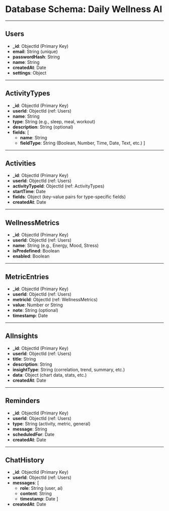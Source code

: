 # Database Schema: Daily Wellness AI

---

## Users
- **_id**: ObjectId (Primary Key)
- **email**: String (unique)
- **passwordHash**: String
- **name**: String
- **createdAt**: Date
- **settings**: Object

---

## ActivityTypes
- **_id**: ObjectId (Primary Key)
- **userId**: ObjectId (ref: Users)
- **name**: String
- **type**: String (e.g., sleep, meal, workout)
- **description**: String (optional)
- **fields**: [
    - **name**: String
    - **fieldType**: String (Boolean, Number, Time, Date, Text, etc.)
  ]

---

## Activities
- **_id**: ObjectId (Primary Key)
- **userId**: ObjectId (ref: Users)
- **activityTypeId**: ObjectId (ref: ActivityTypes)
- **startTime**: Date
- **fields**: Object (key-value pairs for type-specific fields)
- **createdAt**: Date

---

## WellnessMetrics
- **_id**: ObjectId (Primary Key)
- **userId**: ObjectId (ref: Users)
- **name**: String (e.g., Energy, Mood, Stress)
- **isPredefined**: Boolean
- **enabled**: Boolean

---

## MetricEntries
- **_id**: ObjectId (Primary Key)
- **userId**: ObjectId (ref: Users)
- **metricId**: ObjectId (ref: WellnessMetrics)
- **value**: Number or String
- **note**: String (optional)
- **timestamp**: Date

---

## AIInsights
- **_id**: ObjectId (Primary Key)
- **userId**: ObjectId (ref: Users)
- **title**: String
- **description**: String
- **insightType**: String (correlation, trend, summary, etc.)
- **data**: Object (chart data, stats, etc.)
- **createdAt**: Date

---

## Reminders
- **_id**: ObjectId (Primary Key)
- **userId**: ObjectId (ref: Users)
- **type**: String (activity, metric, general)
- **message**: String
- **scheduledFor**: Date
- **createdAt**: Date

---

## ChatHistory
- **_id**: ObjectId (Primary Key)
- **userId**: ObjectId (ref: Users)
- **messages**: [
    - **role**: String (user, ai)
    - **content**: String
    - **timestamp**: Date
  ]
- **createdAt**: Date 
